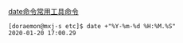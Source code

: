 [date命令常用工具命令](https://man.linuxde.net/date)

```
[doraemon@mxj-s etc]$ date +"%Y-%m-%d %H:%M.%S"
2020-01-20 17:00.29
```
